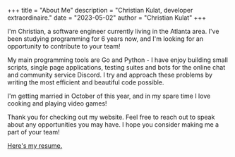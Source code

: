 +++
title = "About Me"
description = "Christian Kulat, developer extraordinaire."
date = "2023-05-02"
author = "Christian Kulat"
+++

I'm Christian, a software engineer currently living in the Atlanta area. I've been studying programming for 6 years now, and I'm looking for an opportunity to contribute to your team!

My main programming tools are Go and Python - I have enjoy building small scripts, single page applications, testing suites and bots for the online chat and community service Discord. I try and approach these problems by writing the most efficient and beautiful code possible. 

I'm getting married in October of this year, and in my spare time I love cooking and  playing video games!

Thank you for checking out my website. Feel free to reach out to speak about any opportunities you may have. I hope you consider making me a part of your team!

[Here's my resume.](https://kulat.co/resume)